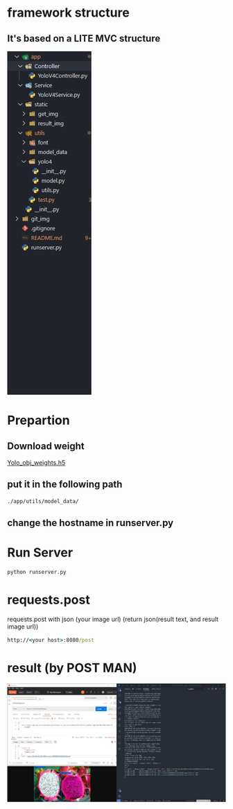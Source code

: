 # framework structure
## It's based on a LITE MVC structure
![](./git_img/structure.jpg)

# Prepartion
## Download weight
[Yolo_obj_weights.h5](https://drive.google.com/file/d/1NqbM5jsrSCPd25o2YSzQ0n4hv_QGKuXb/view?usp=sharing)

## put it in the following path

```cmd
./app/utils/model_data/
```
## change the hostname in runserver.py

# Run Server
```cmd
python runserver.py
```

# requests.post
requests.post with json (your image url)
(return json(result text, and result image url))
```cmd
http://<your host>:8080/post
```
# result (by POST MAN)
![](./git_img/result.jpg)

